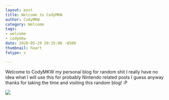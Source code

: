 ```yaml
---
layout: post
title: Welcome to CodyMKW
author: CodyMKW
category: Welcome
tags:
- welcome
- codymkw
date: 2020-05-29 20:35:00 -0500
thumbnail: heart
fatype: s

---
```

Welcome to CodyMKW my personal blog for random shit I really have no idea what I will use this for probably Nintendo related posts I guess anyway thanks for taking the time and visiting this random blog! :P

![](https://i.imgur.com/Kz9Az9a.gif)
